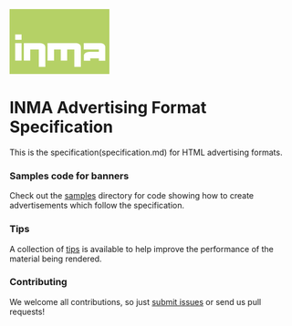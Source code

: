 ![INMA Logo](inma.png)

# INMA Advertising Format Specification

This is the specification(specification.md) for HTML advertising formats.

### Samples code for banners 

Check out the [samples](samples) directory for code showing how to create advertisements which follow the specification.

### Tips

A collection of [tips](tips.md) is available to help improve the performance of the material being rendered.

### Contributing

We welcome all contributions, so just [submit issues](https://github.com/inma-no/advertsspec/issues) or send us pull requests!
